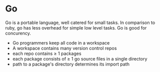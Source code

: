 # Go
Go is a portable language, well catered for small tasks. In comparison to ruby, go has less overhead for simple low level tasks. Go is good for concurency.
- Go programmers keep all code in a workspace
- A workspace contains many version control repos
- each repo contains ≥ 1 packages
- each package consists of ≥ 1 go source files in a single directory
- path to a package's directory determines its import path

